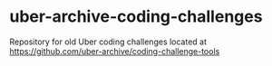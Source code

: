 # uber-archive-coding-challenges
Repository for old Uber coding challenges located at https://github.com/uber-archive/coding-challenge-tools
